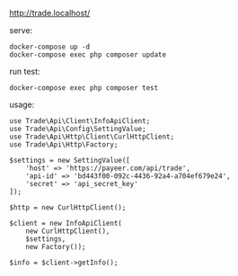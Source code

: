 http://trade.localhost/


serve:

    docker-compose up -d
    docker-compose exec php composer update



run test:

    docker-compose exec php composer test


usage:

    use Trade\Api\Client\InfoApiClient;
    use Trade\Api\Config\SettingValue;
    use Trade\Api\Http\Client\CurlHttpClient;
    use Trade\Api\Http\Factory;
    
    $settings = new SettingValue([
        'host' => 'https://payeer.com/api/trade',
        'api-id' => 'bd443f00-092c-4436-92a4-a704ef679e24',
        'secret' => 'api_secret_key'
    ]);
    
    $http = new CurlHttpClient();
    
    $client = new InfoApiClient(
        new CurlHttpClient(), 
        $settings, 
        new Factory());
    
    $info = $client->getInfo();